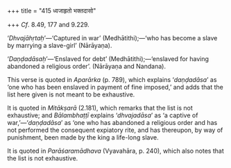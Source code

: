+++
title = "415 ध्वजाहृतो भक्तदासो"

+++
*Cf*. 8.49, 177 and 9.229.

‘*Dhvajāhṛtaḥ*’—‘Captured in war’ (Medhātithi);—‘who has become a slave
by marrying a slave-girl’ (Nārāyaṇa).

‘*Daṇḍadāsaḥ*’—‘Enslaved for debt’ (Medhātithi);—‘enslaved for having
abandoned a religious order’. (Nārāyaṇa and Nandana).

This verse is quoted in *Aparārka* (p. 789), which explains
‘*daṇḍadāsa*’ as ‘one who has been enslaved in payment of fine imposed,’
and adds that the list here given is not meant to be exhaustive.

It is quoted in *Mitākṣarā* (2.181), which remarks that the list is not
exhaustive; and *Bālambhaṭṭī* explains ‘*dhvajadāsa*’ as ‘a captive of
war,’—‘*daṇḍadāsa*’ as ‘one who has abandoned a religious order and has
not performed the consequent expiatory rite, and has thereupon, by way
of punishment, been made by the king a life-long slave.

It is quoted in *Parāśaramādhava* (Vyavahāra, p. 240), which also notes
that the list is not exhaustive.


